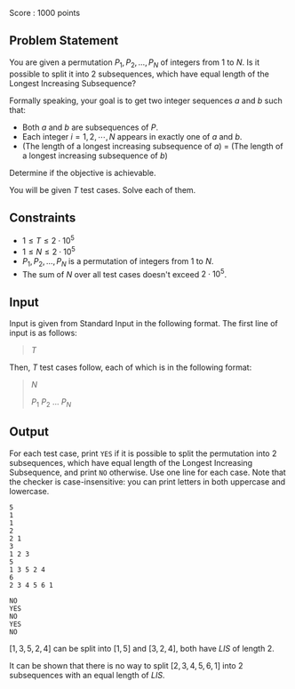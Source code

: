 Score : $1000$ points

## Problem Statement

You are given a permutation $P_1, P_2, \dots, P_N$ of integers from $1$ to $N$.
Is it possible to split it into $2$ subsequences, which have equal length of the Longest Increasing Subsequence?

Formally speaking, your goal is to get two integer sequences $a$ and $b$ such that:

- Both $a$ and $b$ are subsequences of $P$.
- Each integer $i=1,2,\cdots,N$ appears in exactly one of $a$ and $b$.
- (The length of a longest increasing subsequence of $a$) $=$ (The length of a longest increasing subsequence of $b$)

Determine if the objective is achievable.

You will be given $T$ test cases. Solve each of them.

## Constraints

- $1 \le T \le 2 \cdot 10^5$
- $1 \le N \le 2 \cdot 10^5$
- $P_1, P_2, \dots, P_N$ is a permutation of integers from $1$ to $N$.
- The sum of $N$ over all test cases doesn't exceed $2 \cdot 10^5$.

## Input

Input is given from Standard Input in the following format.
The first line of input is as follows:

> $T$

Then, $T$ test cases follow, each of which is in the following format:

> $N$
> 
> $P_1$ $P_2$ $\dots$ $P_N$

## Output

For each test case, print `YES` if it is possible to split the permutation into $2$ subsequences, which have equal length of the Longest Increasing Subsequence, and print `NO` otherwise.
Use one line for each case.
Note that the checker is case-insensitive: you can print letters in both uppercase and lowercase.

```input1
5
1
1
2
2 1
3
1 2 3
5
1 3 5 2 4
6
2 3 4 5 6 1
```

```output1
NO
YES
NO
YES
NO
```

$[1, 3, 5, 2, 4]$ can be split into $[1, 5]$ and $[3, 2, 4]$, both have $LIS$ of length 2.

It can be shown that there is no way to split $[2, 3, 4, 5, 6, 1]$ into $2$ subsequences with an equal length of $LIS$.